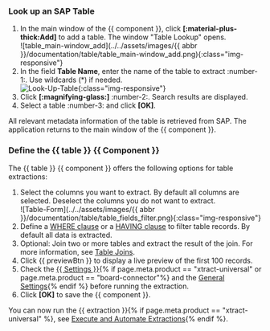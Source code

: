 

### Look up an SAP Table
1. In the main window of the {{ component }}, click **[:material-plus-thick:Add]** to add a table. The window "Table Lookup" opens.<br>
![table_main-window_add](../../assets/images/{{ abbr }}/documentation/table/table_main-window_add.png){:class="img-responsive"}
2. In the field **Table Name**, enter the name of the table to extract :number-1:. Use wildcards (*) if needed.<br>
![Look-Up-Table](../../assets/images/documentation/components/table/table_look-up.png){:class="img-responsive"}
3. Click **[:magnifying-glass:]** :number-2:. Search results are displayed.
4. Select a table :number-3: and click **[OK]**. <br>

All relevant metadata information of the table is retrieved from SAP.
The application returns to the main window of the {{ component }}.

### Define the {{ table }} {{ Component }}

The {{ table }} {{ component }} offers the following options for table extractions:

1. Select the columns you want to extract. By default all columns are selected. Deselect the columns you do not want to extract.<br>
![Table-Form](../../assets/images/{{ abbr }}/documentation/table/table_fields_filter.png){:class="img-responsive"}
2. Define a [WHERE clause](where-clause.md) or a [HAVING clause](having-clause.md) to filter table records. By default all data is extracted.
3. Optional: Join two or more tables and extract the result of the join. For more information, see [Table Joins](table-join.md).
4. Click {{ previewBtn }} to display a live preview of the first 100 records. 
5. Check the [{{ Settings }}](settings.md){% if page.meta.product == "xtract-universal" or page.meta.product == "board-connector"%} and the [General Settings](general-settings.md){% endif %} before running the extraction.
6. Click **[OK]** to save the {{ component }}.

You can now run the {{ extraction }}{% if page.meta.product == "xtract-universal" %}, see [Execute and Automate Extractions](../execute-and-automate/index.md){% endif %}.
